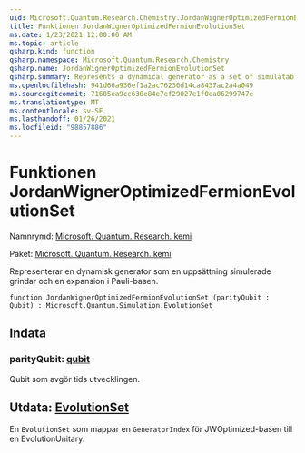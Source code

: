 ```yaml
---
uid: Microsoft.Quantum.Research.Chemistry.JordanWignerOptimizedFermionEvolutionSet
title: Funktionen JordanWignerOptimizedFermionEvolutionSet
ms.date: 1/23/2021 12:00:00 AM
ms.topic: article
qsharp.kind: function
qsharp.namespace: Microsoft.Quantum.Research.Chemistry
qsharp.name: JordanWignerOptimizedFermionEvolutionSet
qsharp.summary: Represents a dynamical generator as a set of simulatable gates and an expansion in the Pauli basis.
ms.openlocfilehash: 941d66a936ef1a2ac76230d14ca8437ac2a4a049
ms.sourcegitcommit: 71605ea9cc630e84e7ef29027e1f0ea06299747e
ms.translationtype: MT
ms.contentlocale: sv-SE
ms.lasthandoff: 01/26/2021
ms.locfileid: "98857886"
---
```

# <a name="jordanwigneroptimizedfermionevolutionset-function"></a>Funktionen JordanWignerOptimizedFermionEvolutionSet

Namnrymd: [Microsoft. Quantum. Research. kemi](xref:Microsoft.Quantum.Research.Chemistry)

Paket: [Microsoft. Quantum. Research. kemi](https://nuget.org/packages/Microsoft.Quantum.Research.Chemistry)


Representerar en dynamisk generator som en uppsättning simulerade grindar och en expansion i Pauli-basen.

```qsharp
function JordanWignerOptimizedFermionEvolutionSet (parityQubit : Qubit) : Microsoft.Quantum.Simulation.EvolutionSet
```


## <a name="input"></a>Indata

### <a name="parityqubit--qubit"></a>parityQubit: [qubit](xref:microsoft.quantum.lang-ref.qubit)

Qubit som avgör tids utvecklingen.



## <a name="output--evolutionset"></a>Utdata: [EvolutionSet](xref:Microsoft.Quantum.Simulation.EvolutionSet)

En `EvolutionSet` som mappar en `GeneratorIndex` för JWOptimized-basen till en EvolutionUnitary.